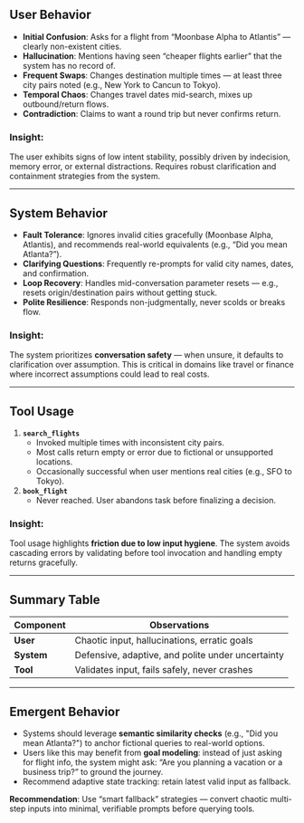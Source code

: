 ## User Behavior

- **Initial Confusion**: Asks for a flight from “Moonbase Alpha to Atlantis” — clearly non-existent cities.
- **Hallucination**: Mentions having seen “cheaper flights earlier” that the system has no record of.
- **Frequent Swaps**: Changes destination multiple times — at least three city pairs noted (e.g., New York to Cancun to Tokyo).
- **Temporal Chaos**: Changes travel dates mid-search, mixes up outbound/return flows.
- **Contradiction**: Claims to want a round trip but never confirms return.

### Insight:
The user exhibits signs of low intent stability, possibly driven by indecision, memory error, or external distractions. Requires robust clarification and containment strategies from the system.

---

## System Behavior

- **Fault Tolerance**: Ignores invalid cities gracefully (Moonbase Alpha, Atlantis), and recommends real-world equivalents (e.g., “Did you mean Atlanta?”).
- **Clarifying Questions**: Frequently re-prompts for valid city names, dates, and confirmation.
- **Loop Recovery**: Handles mid-conversation parameter resets — e.g., resets origin/destination pairs without getting stuck.
- **Polite Resilience**: Responds non-judgmentally, never scolds or breaks flow.

### Insight:
The system prioritizes **conversation safety** — when unsure, it defaults to clarification over assumption. This is critical in domains like travel or finance where incorrect assumptions could lead to real costs.

---

## Tool Usage

1. **`search_flights`**
   - Invoked multiple times with inconsistent city pairs.
   - Most calls return empty or error due to fictional or unsupported locations.
   - Occasionally successful when user mentions real cities (e.g., SFO to Tokyo).
2. **`book_flight`**
   - Never reached. User abandons task before finalizing a decision.

### Insight:
Tool usage highlights **friction due to low input hygiene**. The system avoids cascading errors by validating before tool invocation and handling empty returns gracefully.

---

## Summary Table

| Component | Observations |
|----------|--------------|
| **User** | Chaotic input, hallucinations, erratic goals |
| **System** | Defensive, adaptive, and polite under uncertainty |
| **Tool** | Validates input, fails safely, never crashes |

---

## Emergent Behavior

- Systems should leverage **semantic similarity checks** (e.g., "Did you mean Atlanta?") to anchor fictional queries to real-world options.
- Users like this may benefit from **goal modeling**: instead of just asking for flight info, the system might ask: “Are you planning a vacation or a business trip?” to ground the journey.
- Recommend adaptive state tracking: retain latest valid input as fallback.

**Recommendation**: Use “smart fallback” strategies — convert chaotic multi-step inputs into minimal, verifiable prompts before querying tools.

